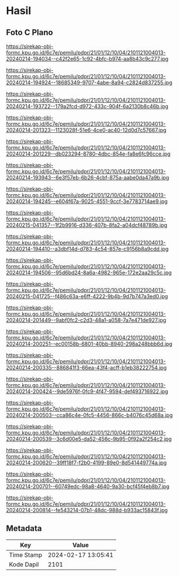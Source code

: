 # Hasil

## Foto C Plano

https://sirekap-obj-formc.kpu.go.id/6c7e/pemilu/pdpr/21/01/12/10/04/2101121004013-20240214-194034--c42f2e65-1c92-4bfc-b974-aa8b43c9c277.jpg

https://sirekap-obj-formc.kpu.go.id/6c7e/pemilu/pdpr/21/01/12/10/04/2101121004013-20240214-194924--18685349-9707-4abe-8a94-c2824d837255.jpg

https://sirekap-obj-formc.kpu.go.id/6c7e/pemilu/pdpr/21/01/12/10/04/2101121004013-20240214-193722--179a2fcd-d972-433c-904f-6a2130b8c46b.jpg

https://sirekap-obj-formc.kpu.go.id/6c7e/pemilu/pdpr/21/01/12/10/04/2101121004013-20240214-201323--1123028f-51e6-4ce0-ac40-12d0d7c57667.jpg

https://sirekap-obj-formc.kpu.go.id/6c7e/pemilu/pdpr/21/01/12/10/04/2101121004013-20240214-201229--db023294-8780-4dbc-854e-fa8e6fc96cce.jpg

https://sirekap-obj-formc.kpu.go.id/6c7e/pemilu/pdpr/21/01/12/10/04/2101121004013-20240214-193943--6e3f57eb-6b26-4cbf-875a-aabe0da47a9b.jpg

https://sirekap-obj-formc.kpu.go.id/6c7e/pemilu/pdpr/21/01/12/10/04/2101121004013-20240214-194245--e604f67a-9025-4551-9ccf-3e7783714ae9.jpg

https://sirekap-obj-formc.kpu.go.id/6c7e/pemilu/pdpr/21/01/12/10/04/2101121004013-20240215-041357--1f2b9916-d336-407b-8fa2-a04dcf48789b.jpg

https://sirekap-obj-formc.kpu.go.id/6c7e/pemilu/pdpr/21/01/12/10/04/2101121004013-20240214-194410--a3dbf14d-d783-4c54-857e-c9156b8a9cdd.jpg

https://sirekap-obj-formc.kpu.go.id/6c7e/pemilu/pdpr/21/01/12/10/04/2101121004013-20240214-194506--95d6bd24-8a6a-4982-965e-172e2aa29c5c.jpg

https://sirekap-obj-formc.kpu.go.id/6c7e/pemilu/pdpr/21/01/12/10/04/2101121004013-20240215-041725--f486c63a-e6ff-4222-9b4b-9d7b747a3ed0.jpg

https://sirekap-obj-formc.kpu.go.id/6c7e/pemilu/pdpr/21/01/12/10/04/2101121004013-20240214-201449--9abf0fc2-c2d3-48a1-a058-7a7e471de927.jpg

https://sirekap-obj-formc.kpu.go.id/6c7e/pemilu/pdpr/21/01/12/10/04/2101121004013-20240214-200251--ec00158b-6801-40bb-8940-298a248bbb6d.jpg

https://sirekap-obj-formc.kpu.go.id/6c7e/pemilu/pdpr/21/01/12/10/04/2101121004013-20240214-200335--886841f3-66ea-43f4-acff-b1eb38222754.jpg

https://sirekap-obj-formc.kpu.go.id/6c7e/pemilu/pdpr/21/01/12/10/04/2101121004013-20240214-200424--9de5976f-0fc9-4f47-9594-def493716922.jpg

https://sirekap-obj-formc.kpu.go.id/6c7e/pemilu/pdpr/21/01/12/10/04/2101121004013-20240214-200503--cca86c4e-0fc5-4456-866c-b4076c45d68a.jpg

https://sirekap-obj-formc.kpu.go.id/6c7e/pemilu/pdpr/21/01/12/10/04/2101121004013-20240214-200539--3c6d00e5-da52-456c-9b95-0f92a2f254c2.jpg

https://sirekap-obj-formc.kpu.go.id/6c7e/pemilu/pdpr/21/01/12/10/04/2101121004013-20240214-200620--39ff18f7-f2b0-4199-89e0-8d541449774a.jpg

https://sirekap-obj-formc.kpu.go.id/6c7e/pemilu/pdpr/21/01/12/10/04/2101121004013-20240214-200701--60749edc-98a8-4640-9a30-bcf45f4eb8b7.jpg

https://sirekap-obj-formc.kpu.go.id/6c7e/pemilu/pdpr/21/01/12/10/04/2101121004013-20240214-200814--fe543214-07b1-48dc-988d-b933ac15843f.jpg


## Metadata

| Key        | Value               |
| ---------- | ------------------- |
| Time Stamp | 2024-02-17 13:05:41 |
| Kode Dapil | 2101                |



